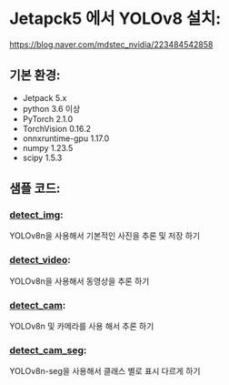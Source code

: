 # Jetapck5 에서 YOLOv8 설치:
https://blog.naver.com/mdstec_nvidia/223484542858

## 기본 환경:
- Jetpack 5.x
- python 3.6 이상 
- PyTorch 2.1.0
- TorchVision 0.16.2
- onnxruntime-gpu 1.17.0
- numpy 1.23.5
- scipy 1.5.3

## 샘플 코드:
### [detect_img](detect_img): 
YOLOv8n을 사용해서 기본적인 사진을 추론 및 저장 하기
### [detect_video](detect_video): 
YOLOv8n을 사용해서 동영상을 추론 하기
### [detect_cam](detect_cam): 
YOLOv8n 및 카메라를 사용 해서 추론 하기
### [detect_cam_seg](#detect_cam_seg): 
YOLOv8n-seg을 사용해서 클래스 별로 표시 다르게 하기
